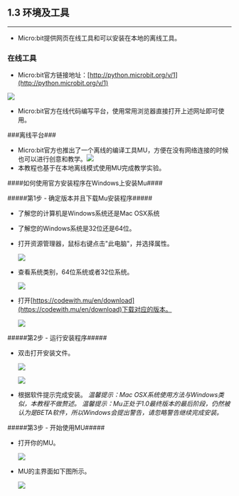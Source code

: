 ## 1.3 环境及工具 ##
----------

- Micro:bit提供网页在线工具和可以安装在本地的离线工具。

### 在线工具 ###

- Micro:bit官方链接地址：[http://python.microbit.org/v/1](http://python.microbit.org/v/1)

![](https://i.imgur.com/scKfZTm.png)



- Micro:bit官方在线代码编写平台，使用常用浏览器直接打开上述网址即可使用。

###离线平台###

- Micro:bit官方也推出了一个离线的编译工具MU，方便在没有网络连接的时候也可以进行创意和教学。![](https://i.imgur.com/MRDfHc1.png)
- 本教程也基于在本地离线模式使用MU完成教学实验。

####如何使用官方安装程序在Windows上安装Mu####

#####第1步 - 确定版本并且下载Mu安装程序#####
- 了解您的计算机是Windows系统还是Mac OSX系统
- 了解您的Windows系统是32位还是64位。
- 打开资源管理器，鼠标右键点击"此电脑"，并选择属性。

	![](https://i.imgur.com/Wg7BXL1.png)
	
- 查看系统类别，64位系统或者32位系统。
	
	![](https://i.imgur.com/Gq85rDf.png)

- 打开[https://codewith.mu/en/download](https://codewith.mu/en/download)下载对应的版本。

	![](https://i.imgur.com/xqHVPTq.png)

#####第2步 - 运行安装程序#####

- 双击打开安装文件。

	![](https://i.imgur.com/yJoSK7n.png)

	![](https://i.imgur.com/GU9kMA1.png) 

- 根据软件提示完成安装。
*温馨提示：Mac OSX系统使用方法与Windows类似，本教程不做赘述。*
*温馨提示：Mu正处于1.0最终版本的最后阶段，仍然被认为是BETA软件，所以Windows会提出警告，请忽略警告继续完成安装。*

#####第3步 - 开始使用MU#####

- 打开你的MU。

	![](https://i.imgur.com/u4Tx1XE.png)

- MU的主界面如下图所示。

	![](https://i.imgur.com/BTN9Pdi.png)
